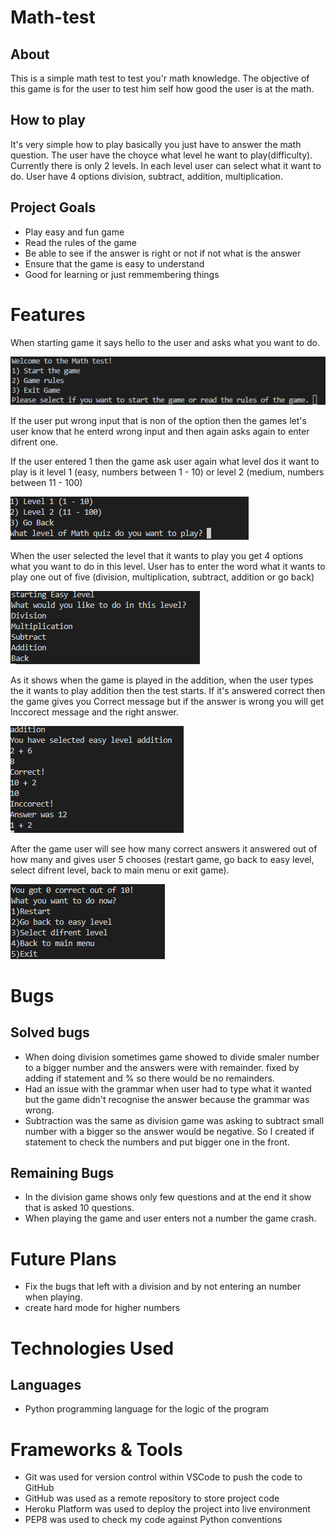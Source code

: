 # Math-test

## About

This is a simple math test to test you'r math knowledge. The objective of this game is for the user to test him self 
how good the user is at the math.

## How to play

It's very simple how to play basically you just have to answer the math question. The user have the choyce what level he want to play(difficulty). Currently there is only 2 levels. In each level user can select what it want to do. User have 4 options division, subtract, 
addition, multiplication.

## Project Goals

- Play easy and fun game
- Read the rules of the game
- Be able to see if the answer is right or not if not what is the answer
- Ensure that the game is easy to understand
- Good for learning or just remmembering things

# Features

When starting game it says hello to the user and asks what you want to do.

![game start](Images/start_game.png)

If the user put wrong input that is non of the option then the games let's user know that he enterd
wrong input and then again asks again to enter difrent one.

If the user entered 1 then the game ask user again what level dos it want to play is it level 1 (easy, numbers between 1 - 10)
or level 2 (medium, numbers between 11 - 100)

![game level](Images/level.png)

When the user selected the level that it wants to play you get 4 options what you want to do in this level.
User has to enter the word what it wants to play one out of five (division, multiplication, subtract, addition or go back)

![easy level](Images/easy%20level.png)

As it shows when the game is played in the addition, when the user types the it wants to play addition 
then the test starts. If it's answered correct then the game gives you Correct message but if the answer is 
wrong you will get Inccorect message and the right answer.

![addition](Images/addition.png)

After the game user will see how many correct answers it answered out of how many and gives user 5 chooses
(restart game, go back to easy level, select difrent level, back to main menu or exit game).

![End game](Images/end%20game.png)

# Bugs

## Solved bugs

- When doing division sometimes game showed to divide smaler number to a bigger number and the
answers were with remainder. fixed by adding if statement and % so there would be no remainders.
- Had an issue with the grammar when user had to type what it wanted but the game didn't recognise
the answer because the grammar was wrong.
- Subtraction was the same as division game was asking to subtract small number with a bigger so the 
answer would be negative. So I created if statement to check the numbers and put bigger one in the front.


## Remaining Bugs

- In the division game shows only few questions and at the end it show that is asked 10 questions.
- When playing the game and user enters not a number the game crash.

# Future Plans

- Fix the bugs that left with a division and by not entering an number when playing.
- create hard mode for higher numbers

# Technologies Used

## Languages

- Python programming language for the logic of the program

# Frameworks & Tools

- Git was used for version control within VSCode to push the code to GitHub
- GitHub was used as a remote repository to store project code
- Heroku Platform was used to deploy the project into live environment
- PEP8 was used to check my code against Python conventions